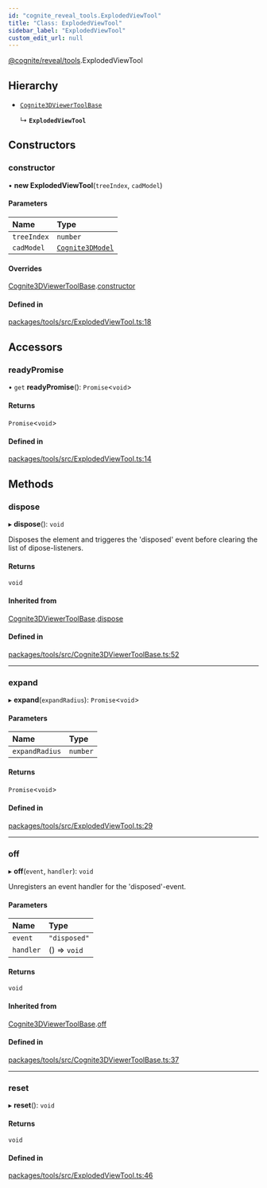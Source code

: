 ```yaml
---
id: "cognite_reveal_tools.ExplodedViewTool"
title: "Class: ExplodedViewTool"
sidebar_label: "ExplodedViewTool"
custom_edit_url: null
---
```


[@cognite/reveal/tools](../modules/cognite_reveal_tools.md).ExplodedViewTool

## Hierarchy

- [`Cognite3DViewerToolBase`](cognite_reveal_tools.Cognite3DViewerToolBase.md)

  ↳ **`ExplodedViewTool`**

## Constructors

### constructor

• **new ExplodedViewTool**(`treeIndex`, `cadModel`)

#### Parameters

| Name | Type |
| :------ | :------ |
| `treeIndex` | `number` |
| `cadModel` | [`Cognite3DModel`](cognite_reveal.Cognite3DModel.md) |

#### Overrides

[Cognite3DViewerToolBase](cognite_reveal_tools.Cognite3DViewerToolBase.md).[constructor](cognite_reveal_tools.Cognite3DViewerToolBase.md#constructor)

#### Defined in

[packages/tools/src/ExplodedViewTool.ts:18](https://github.com/cognitedata/reveal/blob/716e7443e/viewer/packages/tools/src/ExplodedViewTool.ts#L18)

## Accessors

### readyPromise

• `get` **readyPromise**(): `Promise`<`void`\>

#### Returns

`Promise`<`void`\>

#### Defined in

[packages/tools/src/ExplodedViewTool.ts:14](https://github.com/cognitedata/reveal/blob/716e7443e/viewer/packages/tools/src/ExplodedViewTool.ts#L14)

## Methods

### dispose

▸ **dispose**(): `void`

Disposes the element and triggeres the 'disposed' event before clearing the list
of dipose-listeners.

#### Returns

`void`

#### Inherited from

[Cognite3DViewerToolBase](cognite_reveal_tools.Cognite3DViewerToolBase.md).[dispose](cognite_reveal_tools.Cognite3DViewerToolBase.md#dispose)

#### Defined in

[packages/tools/src/Cognite3DViewerToolBase.ts:52](https://github.com/cognitedata/reveal/blob/716e7443e/viewer/packages/tools/src/Cognite3DViewerToolBase.ts#L52)

___

### expand

▸ **expand**(`expandRadius`): `Promise`<`void`\>

#### Parameters

| Name | Type |
| :------ | :------ |
| `expandRadius` | `number` |

#### Returns

`Promise`<`void`\>

#### Defined in

[packages/tools/src/ExplodedViewTool.ts:29](https://github.com/cognitedata/reveal/blob/716e7443e/viewer/packages/tools/src/ExplodedViewTool.ts#L29)

___

### off

▸ **off**(`event`, `handler`): `void`

Unregisters an event handler for the 'disposed'-event.

#### Parameters

| Name | Type |
| :------ | :------ |
| `event` | ``"disposed"`` |
| `handler` | () => `void` |

#### Returns

`void`

#### Inherited from

[Cognite3DViewerToolBase](cognite_reveal_tools.Cognite3DViewerToolBase.md).[off](cognite_reveal_tools.Cognite3DViewerToolBase.md#off)

#### Defined in

[packages/tools/src/Cognite3DViewerToolBase.ts:37](https://github.com/cognitedata/reveal/blob/716e7443e/viewer/packages/tools/src/Cognite3DViewerToolBase.ts#L37)

___

### reset

▸ **reset**(): `void`

#### Returns

`void`

#### Defined in

[packages/tools/src/ExplodedViewTool.ts:46](https://github.com/cognitedata/reveal/blob/716e7443e/viewer/packages/tools/src/ExplodedViewTool.ts#L46)
